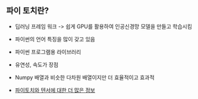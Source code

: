 ## 파이 토치란?

- 딥러닝 프레임 워크 -> 쉽게 GPU를 활용하여 인공신경망 모델을 만들고 학습시킴
- 파이썬의 언어 특징을 많이 갖고 있음
- 파이썬 프로그램용 라이브러리
- 유연성, 속도가 장점
- Numpy 배열과 비슷한 다차원 배열이지만 더 효율적이고 효과적





- [파이토치와 텐서에 대한 더 많은 정보](https://wordbe.tistory.com/entry/Pytorch-1-%ED%8C%8C%EC%9D%B4%ED%86%A0%EC%B9%98%EB%A5%BC-%EC%8D%A8%EC%95%BC%ED%95%98%EB%8A%94-%EC%9D%B4%EC%9C%A0-%ED%85%90%EC%84%9C%EB%9E%80)
